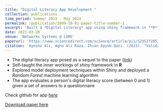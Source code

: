 ```yaml
---
title: "Digital Literacy App Development "
collection: publications
time_period: Summer 2023 - May 2024
permalink: /publication/2009-10-01-paper-title-number-1
excerpt: 'Built a *Digital Literacy* app using shiny framework in **R** under the supervision of Dr.Ihsan Ayub Qazi'
date: 2023-03-20
venue: 'Networks Systems @ LUMS'
paperurl: 'https://www.sciencedirect.com/science/article/pii/S2352728523000015'
citation: 'Ayesha Ali, Agha Ali Raza, Ihsan Ayyub Qazi. (2023). "Validated digital literacy measures for populations with low levels of internet experiences." <i>Development Engineering</i>. 8(2023).'
---
```

- The digital literacy app posed as a sequel to the paper ([link](https://www.sciencedirect.com/science/article/pii/S2352728523000015))
- Self-taught the inner workings of *shiny* framework in **R**
- Explored model deployment techniques within Shiny and deployed a *Random Forest* machine learning algorithm
- The app evaluates a person's digital literacy score (between 0 and 1) given a set of answers to a questionnaire

Check github for app [here](https://github.com/TalhaAhmed2000/Digital-Literacy-Survey-App)

[Download paper here](https://www.sciencedirect.com/science/article/pii/S2352728523000015)